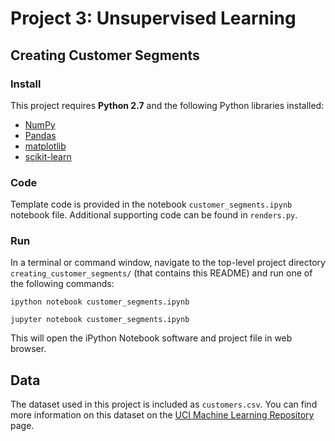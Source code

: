 # Project 3: Unsupervised Learning
## Creating Customer Segments

### Install

This project requires **Python 2.7** and the following Python libraries installed:

- [NumPy](http://www.numpy.org/)
- [Pandas](http://pandas.pydata.org)
- [matplotlib](http://matplotlib.org/)
- [scikit-learn](http://scikit-learn.org/stable/)

### Code

Template code is provided in the notebook `customer_segments.ipynb` notebook file. Additional supporting code can be found in `renders.py`. 

### Run

In a terminal or command window, navigate to the top-level project directory `creating_customer_segments/` (that contains this README) and run one of the following commands:

```ipython notebook customer_segments.ipynb```

```jupyter notebook customer_segments.ipynb```

This will open the iPython Notebook software and project file in web browser.

## Data

The dataset used in this project is included as `customers.csv`. You can find more information on this dataset on the [UCI Machine Learning Repository](https://archive.ics.uci.edu/ml/datasets/Wholesale+customers) page.
